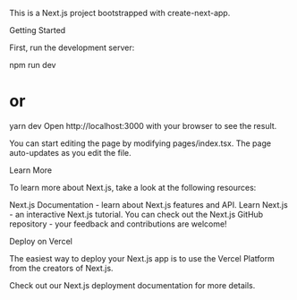 This is a Next.js project bootstrapped with create-next-app.

Getting Started

First, run the development server:

npm run dev

# or

yarn dev
Open http://localhost:3000 with your browser to see the result.

You can start editing the page by modifying pages/index.tsx. The page auto-updates as you edit the file.

Learn More

To learn more about Next.js, take a look at the following resources:

Next.js Documentation - learn about Next.js features and API.
Learn Next.js - an interactive Next.js tutorial.
You can check out the Next.js GitHub repository - your feedback and contributions are welcome!

Deploy on Vercel

The easiest way to deploy your Next.js app is to use the Vercel Platform from the creators of Next.js.

Check out our Next.js deployment documentation for more details.
